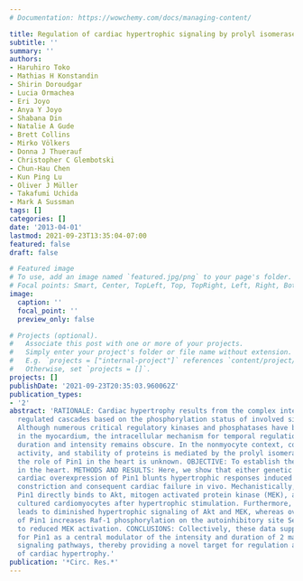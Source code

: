 ```yaml
---
# Documentation: https://wowchemy.com/docs/managing-content/

title: Regulation of cardiac hypertrophic signaling by prolyl isomerase Pin1
subtitle: ''
summary: ''
authors:
- Haruhiro Toko
- Mathias H Konstandin
- Shirin Doroudgar
- Lucia Ormachea
- Eri Joyo
- Anya Y Joyo
- Shabana Din
- Natalie A Gude
- Brett Collins
- Mirko Völkers
- Donna J Thuerauf
- Christopher C Glembotski
- Chun-Hau Chen
- Kun Ping Lu
- Oliver J Müller
- Takafumi Uchida
- Mark A Sussman
tags: []
categories: []
date: '2013-04-01'
lastmod: 2021-09-23T13:35:04-07:00
featured: false
draft: false

# Featured image
# To use, add an image named `featured.jpg/png` to your page's folder.
# Focal points: Smart, Center, TopLeft, Top, TopRight, Left, Right, BottomLeft, Bottom, BottomRight.
image:
  caption: ''
  focal_point: ''
  preview_only: false

# Projects (optional).
#   Associate this post with one or more of your projects.
#   Simply enter your project's folder or file name without extension.
#   E.g. `projects = ["internal-project"]` references `content/project/deep-learning/index.md`.
#   Otherwise, set `projects = []`.
projects: []
publishDate: '2021-09-23T20:35:03.960062Z'
publication_types:
- '2'
abstract: 'RATIONALE: Cardiac hypertrophy results from the complex interplay of differentially
  regulated cascades based on the phosphorylation status of involved signaling molecules.
  Although numerous critical regulatory kinases and phosphatases have been identified
  in the myocardium, the intracellular mechanism for temporal regulation of signaling
  duration and intensity remains obscure. In the nonmyocyte context, control of folding,
  activity, and stability of proteins is mediated by the prolyl isomerase Pin1, but
  the role of Pin1 in the heart is unknown. OBJECTIVE: To establish the role of Pin1
  in the heart. METHODS AND RESULTS: Here, we show that either genetic deletion or
  cardiac overexpression of Pin1 blunts hypertrophic responses induced by transaortic
  constriction and consequent cardiac failure in vivo. Mechanistically, we find that
  Pin1 directly binds to Akt, mitogen activated protein kinase (MEK), and Raf-1 in
  cultured cardiomyocytes after hypertrophic stimulation. Furthermore, loss of Pin1
  leads to diminished hypertrophic signaling of Akt and MEK, whereas overexpression
  of Pin1 increases Raf-1 phosphorylation on the autoinhibitory site Ser259, leading
  to reduced MEK activation. CONCLUSIONS: Collectively, these data support a role
  for Pin1 as a central modulator of the intensity and duration of 2 major hypertrophic
  signaling pathways, thereby providing a novel target for regulation and control
  of cardiac hypertrophy.'
publication: '*Circ. Res.*'
---
```

